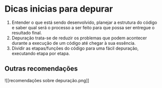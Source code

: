# Dicas inicias para depurar
1. Entender o que está sendo desenvolvido, planejar a estrutura do código e saber qual será o processo a ser feito para que possa ser entregue o resultado final.
2. Depuração trata-se de reduzir os problemas que podem acontecer durante a execução de um código até chegar à sua essência.
3. Dividir as etapas/funções do código para uma fácil depuração, executando etapa por etapa.
## Outras recomendações
![[recomendações sobre depuração.png]]
